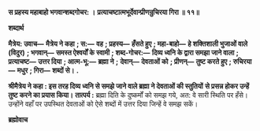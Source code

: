**स प्रहस्य महाबाहो भगवान्शब्दगोचर: ।** **प्रत्याचष्टात्मभूर्देवान्प्रीणन्रुचिरया गिरा ॥ ११॥** 

**शब्दार्थ** 

**मैत्रेय: उवाच—** **मैत्रेय ने कहा** **; स:—** **वह** **; प्रहस्य—** **हँसते हुए** **; महा-बाहो—** **हे शक्तिशाली भुजाओं वाले (विदुर)** **; भगवान्—** **समस्त ऐश्वर्यों के स्वामी** **; शब्द-गोचर:—** **दिव्य ध्वनि के द्वारा समझा जाने वाला** **; प्रत्याचष्ट—** **उत्तर दिया** **; आत्म-भू:—** **ब्रह्मा ने** **;** **देवान्—** **देवताओं को** **; प्रीणन्—** **तुष्ट करते हुए** **; रुचिरया—** **मधुर** **; गिरा—** **शब्दों से।** **.** 

**श्रीमैत्रेय ने कहा : इस तरह दिव्य ध्वनि से समझे जाने वाले ब्रह्मा ने देवताओं की स्तुतियों** **से प्रसन्न होकर उन्हें तुष्ट करने का प्रयास किया।** **तात्पर्य :** ब्रह्मा दिति के दुष्कर्मों को समझ गये, अत: वे सारी स्थिति पर हँसे। उन्होंने वहाँ पर उपस्थित देवताओं को ऐसे शब्दों में उत्तर दिया जिन्हें वे समझ सकें।  

**ब्रह्मोवाच** 